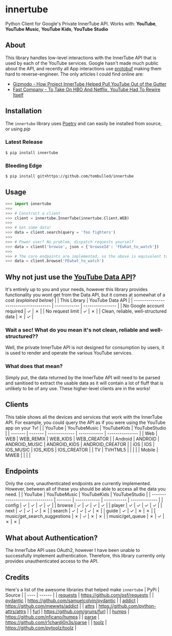 # innertube
Python Client for Google's Private InnerTube API. Works with: **YouTube**, **YouTube Music**, **YouTube Kids**, **YouTube Studio**

## About
This library handles low-level interactions with the InnerTube API that is used by each of the YouTube services.
Google hasn't made much public about the API, and recently all App interactions use [protobuf](https://github.com/protocolbuffers/protobuf) making them hard to reverse-engineer. The only articles I could find online are:
* [Gizmodo - How Project InnerTube Helped Pull YouTube Out of the Gutter](https://gizmodo.com/how-project-innertube-helped-pull-youtube-out-of-the-gu-1704946491)
* [Fast Company - To Take On HBO And Netflix, YouTube Had To Rewire Itself](https://www.fastcompany.com/3044995/to-take-on-hbo-and-netflix-youtube-had-to-rewire-itself)

## Installation
The `innertube` library uses [Poetry](https://github.com/python-poetry/poetry) and can easily be installed from source, or using *pip*

### Latest Release
```console
$ pip install innertube
```

### Bleeding Edge
```console
$ pip install git+https://github.com/tombulled/innertube
```

## Usage
```python
>>> import innertube
>>>
>>> # Construct a client
>>> client = innertube.InnerTube(innertube.Client.WEB)
>>>
>>> # Get some data!
>>> data = client.search(query = 'foo fighters')
>>>
>>> # Power user? No problem, dispatch requests yourself
>>> data = client('browse', json = {'browseId': 'FEwhat_to_watch'})
>>>
>>> # The core endpoints are implemented, so the above is equivalent to:
>>> data = client.browse('FEwhat_to_watch')
```

## Why not just use the [YouTube Data API](https://developers.google.com/youtube/v3/)?
It's entirely up to you and your needs, however this library provides functionality you wont get from the Data API, but it comes at somewhat of a cost *(explained below)*
|                                       | This Library | YouTube Data API |
| ------------------------------------- | ------------ | ---------------- |
| No Google account required            | &check;      | &cross;          |
| No request limit                      | &check;      | &cross;          |
| Clean, reliable, well-structured data | &cross;      | &check;          |

### Wait a sec! What do you mean it's not clean, reliable and well-structured??
Well, the private InnerTube API is not designed for consumption by users, it is used to render and operate the various YouTube services.

### What does that mean?
Simply put, the data returned by the InnerTube API will need to be parsed and sanitised to extract the usable data as it will contain a lot of fluff that is unlikely to be of any use. These higher-level clients are in the works!

## Clients
This table shows all the devices and services that work with the InnerTube API. For example, you could query the API as if you were using the YouTube app on your Tv!
|         | YouTube | YouTubeMusic  | YouTubeKids  | YouTubeStudio   |
| ------- | ------- | ------------- | ------------ | --------------- |
| Web     | WEB     | WEB_REMIX     | WEB_KIDS     | WEB_CREATOR     |
| Android | ANDROID | ANDROID_MUSIC | ANDROID_KIDS | ANDROID_CREATOR |
| iOS     | IOS     | IOS_MUSIC     | IOS_KIDS     | IOS_CREATOR     |
| TV      | TVHTML5 |               |              |                 |
| Mobile  | MWEB    |               |              |                 |

## Endpoints
Only the core, unauthenticated endpoints are currently implemented. However, between all of these you should be able to access all the data you need.
|                                | YouTube | YouTubeMusic | YouTubeKids | YouTubeStudio |
| ------------------------------ | ------- | ------------ | ----------- | ------------- |
| config                         | &check; | &check;      | &check;     | &check;       |
| browse                         | &check; | &check;      | &check;     | &check;       |
| player                         | &check; | &check;      | &check;     | &check;       |
| next                           | &check; | &check;      | &check;     | &cross;       |
| search                         | &check; | &check;      | &check;     | &cross;       |
| guide                          | &check; | &check;      | &cross;     | &cross;       |
| music/get_search_suggestions   | &cross; | &check;      | &cross;     | &cross;       |
| music/get_queue                | &cross; | &check;      | &cross;     | &cross;       |

## What about Authentication?
The InnerTube API uses OAuth2, however I have been unable to successfully implement authentication.
Therefore, this library currently only provides unauthenticated access to the API.

## Credits
Here's a list of the awesome libraries that helped make `innertube`
| PyPi | Source |
| ---- | ------ |
| [requests](https://pypi.org/project/requests/) | https://github.com/psf/requests |
| [pydantic](https://pypi.org/project/pydantic/) | https://github.com/samuelcolvin/pydantic |
| [addict](https://pypi.org/project/addict/) | https://github.com/mewwts/addict |
| [attrs](https://pypi.org/project/attrs/) | https://github.com/python-attrs/attrs |
| [furl](https://pypi.org/project/furl/) | https://github.com/gruns/furl |
| [humps](https://pypi.org/project/pyhumps/) | https://github.com/nficano/humps |
| [parse](https://pypi.org/project/parse/) | https://github.com/r1chardj0n3s/parse |
| [toolz](https://pypi.org/project/toolz/) | https://github.com/pytoolz/toolz |
